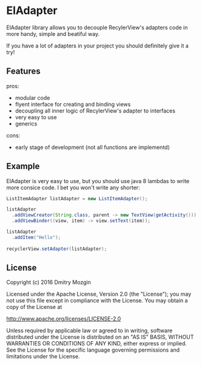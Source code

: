 ElAdapter
=========

ElAdapter library allows you to decouple RecylerView's adapters code in more handy, simple and beatiful way.

If you have a lot of adapters in your project you should definitely give it a try!

Features
--------

pros:
* modular code
* flyent interface for creating and binding views
* decoupling all inner logic of RecylerView's adapter to interfaces
* very easy to use
* generics

cons:
* early stage of development (not all functions are implementd)


Example
-------

ElAdapter is very easy to use, but you should use java 8 lambdas to write more consice code. I bet you won't write any shorter:

```java
ListItemAdapter listAdapter = new ListItemAdapter();

listAdapter
  .addViewCreator(String.class, parent -> new TextView(getActivity()))
  .addViewBinder((view, item) -> view.setText(item));

listAdapter
  .addItem("Hello");
  
recyclerView.setAdapter(listAdapter);
```

License
-------

Copyright (c) 2016 Dmitry Mozgin

Licensed under the Apache License, Version 2.0 (the "License");
you may not use this file except in compliance with the License.
You may obtain a copy of the License at

http://www.apache.org/licenses/LICENSE-2.0

Unless required by applicable law or agreed to in writing, software
distributed under the License is distributed on an "AS IS" BASIS,
WITHOUT WARRANTIES OR CONDITIONS OF ANY KIND, either express or implied.
See the License for the specific language governing permissions and
limitations under the License.
